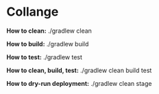 # Collange

**How to clean:**
./gradlew clean

**How to build:**
./gradlew build

**How to test:**
./gradlew test

**How to clean, build, test:**
./gradlew clean build test

**How to dry-run deployment:**
./gradlew clean stage
